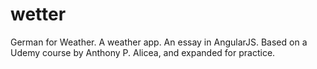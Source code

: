 # wetter
German for Weather. A weather app. An essay in AngularJS. Based on a Udemy course by Anthony P. Alicea, and expanded for practice.